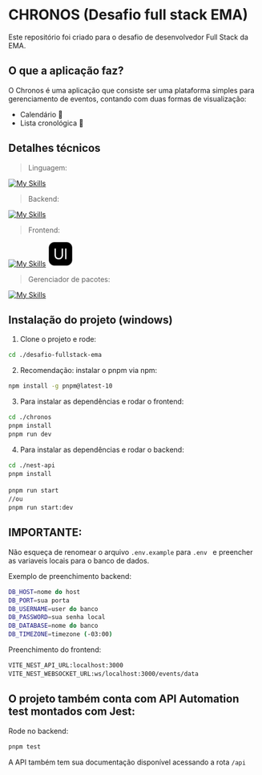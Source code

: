 # CHRONOS (Desafio full stack EMA)
Este repositório foi criado para o desafio de desenvolvedor Full Stack da EMA. 

## O que a aplicação faz?
O Chronos é uma aplicação que consiste ser uma plataforma simples para gerenciamento de eventos, contando com duas formas de visualização: 
- Calendário 📆 
- Lista cronológica 📄

## Detalhes técnicos
> Linguagem:

[![My Skills](https://skillicons.dev/icons?i=ts)](https://skillicons.dev)

> Backend:

[![My Skills](https://skillicons.dev/icons?i=mysql,nestjs)](https://skillicons.dev)

> Frontend:

[![My Skills](https://skillicons.dev/icons?i=vite)](https://skillicons.dev)
 <img src="https://raw.githubusercontent.com/heroui-inc/heroui/main/apps/docs/public/isotipo.png" alt="HeroUI logo" width="50" height="50"> 

> Gerenciador de pacotes: 

[![My Skills](https://skillicons.dev/icons?i=pnpm)](https://skillicons.dev)

##  Instalação do projeto (windows)

1. Clone o projeto e rode:
```bash
cd ./desafio-fullstack-ema
````
2. Recomendação: instalar o pnpm via npm:
```bash
npm install -g pnpm@latest-10
 ```

3. Para instalar as dependências e rodar o frontend:
```bash
cd ./chronos
pnpm install
pnpm run dev
```
4. Para instalar as dependências e rodar o backend:
```bash
cd ./nest-api
pnpm install

pnpm run start 
//ou
pnpm run start:dev
```

## IMPORTANTE:
Não esqueça de renomear o arquivo ```.env.example``` para ```.env ``` e preencher as variaveis locais para o banco de dados.

Exemplo de preenchimento backend:
```bash
DB_HOST=nome do host
DB_PORT=sua porta
DB_USERNAME=user do banco
DB_PASSWORD=sua senha local
DB_DATABASE=nome do banco
DB_TIMEZONE=timezone (-03:00)
```

Preenchimento do frontend:
```bash
VITE_NEST_API_URL:localhost:3000
VITE_NEST_WEBSOCKET_URL:ws/localhost:3000/events/data
```

## O projeto também conta com API Automation test montados com Jest:

Rode no backend:
```bash
pnpm test 
```

A API também tem sua documentação disponível acessando a rota ```/api ```
